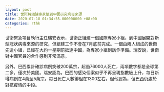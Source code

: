 ```yaml
---
layout: post
title: 世衛將組建專家組到中國研究病毒來源
date: 2020-07-18 01:34:55.000000000 +08:00
categories: rthk
---
```


世衛緊急項目執行主任瑞安表示，世衛正組建一個國際專家小組，到中國展開對新型冠狀病毒來源的研究，但組建工作不會在7月底前完成。一個由兩人組成的世衛先遣小組，已經在大約一星期前抵達中國，為專家小組到訪作準備。瑞安說，世衛對中國官員的合作感到非常滿意。

另外，巴西累計確診病例突破200萬宗，超過76000人死亡，兩項數字都是全球第二多，僅次於美國。瑞安認為，巴西的感染個案似乎不再呈現指數級上升，每日新增病例在4萬至5萬宗，每日死亡人數徘徊在1300左右，但他認為，但巴西仍處於對抗疫情的中段。
